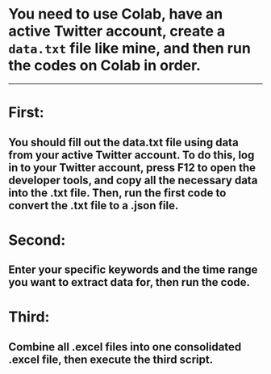 # You need to use Colab, have an active Twitter account, create a `data.txt` file like mine, and then run the codes on Colab in order.
---
# First:
You should fill out the data.txt file using data from your active Twitter account. To do this, log in to your Twitter account, press F12 to open the developer tools, and copy all the necessary data into the .txt file. Then, run the first code to convert the .txt file to a .json file.
---
# Second:
Enter your specific keywords and the time range you want to extract data for, then run the code.
---
# Third:
Combine all .excel files into one consolidated .excel file, then execute the third script.
---


